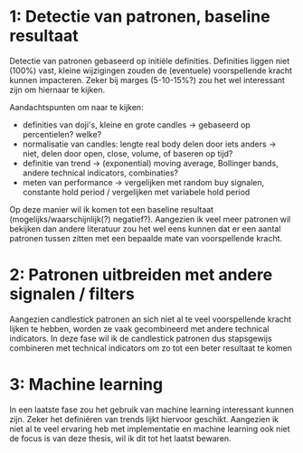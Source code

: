 # 1: Detectie van patronen, baseline resultaat
Detectie van patronen gebaseerd op initiële definities. Definities liggen niet (100%) vast, kleine wijzigingen zouden de (eventuele) voorspellende kracht kunnen impacteren. Zeker bij marges (5-10-15%?) zou het wel interessant zijn om hiernaar te kijken.

Aandachtspunten om naar te kijken:
- definities van doji's, kleine en grote candles -> gebaseerd op percentielen? welke?
- normalisatie van candles: lengte real body delen door iets anders -> niet, delen door open, close, volume, of baseren op tijd?
- definitie van trend -> (exponential) moving average, Bollinger bands, andere technical indicators, combinaties?
- meten van performance -> vergelijken met random buy signalen, constante hold period / vergelijken met variabele hold period

Op deze manier wil ik komen tot een baseline resultaat (mogelijks/waarschijnlijk(?) negatief?). Aangezien ik veel meer patronen wil bekijken dan andere literatuur zou het wel eens kunnen dat er een aantal patronen tussen zitten met een bepaalde mate van voorspellende kracht.

# 2: Patronen uitbreiden met andere signalen / filters

Aangezien candlestick patronen an sich niet al te veel voorspellende kracht lijken te hebben, worden ze vaak gecombineerd met andere technical indicators. In deze fase wil ik de candlestick patronen dus stapsgewijs combineren met technical indicators om zo tot een beter resultaat te komen

# 3: Machine learning

In een laatste fase zou het gebruik van machine learning interessant kunnen zijn. Zeker het definiëren van trends lijkt hiervoor geschikt. Aangezien ik niet al te veel ervaring heb met implementatie en machine learning ook niet de focus is van deze thesis, wil ik dit tot het laatst bewaren.

